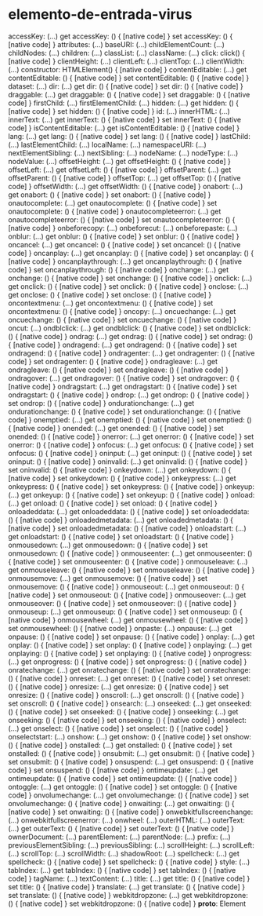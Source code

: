 # elemento-de-entrada-virus
accessKey: (...)
get accessKey: () { [native code] }
set accessKey: () { [native code] }
attributes: (...)
baseURI: (...)
childElementCount: (...)
childNodes: (...)
children: (...)
classList: (...)
className: (...)
click: click() { [native code] }
clientHeight: (...)
clientLeft: (...)
clientTop: (...)
clientWidth: (...)
constructor: HTMLElement() { [native code] }
contentEditable: (...)
get contentEditable: () { [native code] }
set contentEditable: () { [native code] }
dataset: (...)
dir: (...)
get dir: () { [native code] }
set dir: () { [native code] }
draggable: (...)
get draggable: () { [native code] }
set draggable: () { [native code] }
firstChild: (...)
firstElementChild: (...)
hidden: (...)
get hidden: () { [native code] }
set hidden: () { [native code] }
id: (...)
innerHTML: (...)
innerText: (...)
get innerText: () { [native code] }
set innerText: () { [native code] }
isContentEditable: (...)
get isContentEditable: () { [native code] }
lang: (...)
get lang: () { [native code] }
set lang: () { [native code] }
lastChild: (...)
lastElementChild: (...)
localName: (...)
namespaceURI: (...)
nextElementSibling: (...)
nextSibling: (...)
nodeName: (...)
nodeType: (...)
nodeValue: (...)
offsetHeight: (...)
get offsetHeight: () { [native code] }
offsetLeft: (...)
get offsetLeft: () { [native code] }
offsetParent: (...)
get offsetParent: () { [native code] }
offsetTop: (...)
get offsetTop: () { [native code] }
offsetWidth: (...)
get offsetWidth: () { [native code] }
onabort: (...)
get onabort: () { [native code] }
set onabort: () { [native code] }
onautocomplete: (...)
get onautocomplete: () { [native code] }
set onautocomplete: () { [native code] }
onautocompleteerror: (...)
get onautocompleteerror: () { [native code] }
set onautocompleteerror: () { [native code] }
onbeforecopy: (...)
onbeforecut: (...)
onbeforepaste: (...)
onblur: (...)
get onblur: () { [native code] }
set onblur: () { [native code] }
oncancel: (...)
get oncancel: () { [native code] }
set oncancel: () { [native code] }
oncanplay: (...)
get oncanplay: () { [native code] }
set oncanplay: () { [native code] }
oncanplaythrough: (...)
get oncanplaythrough: () { [native code] }
set oncanplaythrough: () { [native code] }
onchange: (...)
get onchange: () { [native code] }
set onchange: () { [native code] }
onclick: (...)
get onclick: () { [native code] }
set onclick: () { [native code] }
onclose: (...)
get onclose: () { [native code] }
set onclose: () { [native code] }
oncontextmenu: (...)
get oncontextmenu: () { [native code] }
set oncontextmenu: () { [native code] }
oncopy: (...)
oncuechange: (...)
get oncuechange: () { [native code] }
set oncuechange: () { [native code] }
oncut: (...)
ondblclick: (...)
get ondblclick: () { [native code] }
set ondblclick: () { [native code] }
ondrag: (...)
get ondrag: () { [native code] }
set ondrag: () { [native code] }
ondragend: (...)
get ondragend: () { [native code] }
set ondragend: () { [native code] }
ondragenter: (...)
get ondragenter: () { [native code] }
set ondragenter: () { [native code] }
ondragleave: (...)
get ondragleave: () { [native code] }
set ondragleave: () { [native code] }
ondragover: (...)
get ondragover: () { [native code] }
set ondragover: () { [native code] }
ondragstart: (...)
get ondragstart: () { [native code] }
set ondragstart: () { [native code] }
ondrop: (...)
get ondrop: () { [native code] }
set ondrop: () { [native code] }
ondurationchange: (...)
get ondurationchange: () { [native code] }
set ondurationchange: () { [native code] }
onemptied: (...)
get onemptied: () { [native code] }
set onemptied: () { [native code] }
onended: (...)
get onended: () { [native code] }
set onended: () { [native code] }
onerror: (...)
get onerror: () { [native code] }
set onerror: () { [native code] }
onfocus: (...)
get onfocus: () { [native code] }
set onfocus: () { [native code] }
oninput: (...)
get oninput: () { [native code] }
set oninput: () { [native code] }
oninvalid: (...)
get oninvalid: () { [native code] }
set oninvalid: () { [native code] }
onkeydown: (...)
get onkeydown: () { [native code] }
set onkeydown: () { [native code] }
onkeypress: (...)
get onkeypress: () { [native code] }
set onkeypress: () { [native code] }
onkeyup: (...)
get onkeyup: () { [native code] }
set onkeyup: () { [native code] }
onload: (...)
get onload: () { [native code] }
set onload: () { [native code] }
onloadeddata: (...)
get onloadeddata: () { [native code] }
set onloadeddata: () { [native code] }
onloadedmetadata: (...)
get onloadedmetadata: () { [native code] }
set onloadedmetadata: () { [native code] }
onloadstart: (...)
get onloadstart: () { [native code] }
set onloadstart: () { [native code] }
onmousedown: (...)
get onmousedown: () { [native code] }
set onmousedown: () { [native code] }
onmouseenter: (...)
get onmouseenter: () { [native code] }
set onmouseenter: () { [native code] }
onmouseleave: (...)
get onmouseleave: () { [native code] }
set onmouseleave: () { [native code] }
onmousemove: (...)
get onmousemove: () { [native code] }
set onmousemove: () { [native code] }
onmouseout: (...)
get onmouseout: () { [native code] }
set onmouseout: () { [native code] }
onmouseover: (...)
get onmouseover: () { [native code] }
set onmouseover: () { [native code] }
onmouseup: (...)
get onmouseup: () { [native code] }
set onmouseup: () { [native code] }
onmousewheel: (...)
get onmousewheel: () { [native code] }
set onmousewheel: () { [native code] }
onpaste: (...)
onpause: (...)
get onpause: () { [native code] }
set onpause: () { [native code] }
onplay: (...)
get onplay: () { [native code] }
set onplay: () { [native code] }
onplaying: (...)
get onplaying: () { [native code] }
set onplaying: () { [native code] }
onprogress: (...)
get onprogress: () { [native code] }
set onprogress: () { [native code] }
onratechange: (...)
get onratechange: () { [native code] }
set onratechange: () { [native code] }
onreset: (...)
get onreset: () { [native code] }
set onreset: () { [native code] }
onresize: (...)
get onresize: () { [native code] }
set onresize: () { [native code] }
onscroll: (...)
get onscroll: () { [native code] }
set onscroll: () { [native code] }
onsearch: (...)
onseeked: (...)
get onseeked: () { [native code] }
set onseeked: () { [native code] }
onseeking: (...)
get onseeking: () { [native code] }
set onseeking: () { [native code] }
onselect: (...)
get onselect: () { [native code] }
set onselect: () { [native code] }
onselectstart: (...)
onshow: (...)
get onshow: () { [native code] }
set onshow: () { [native code] }
onstalled: (...)
get onstalled: () { [native code] }
set onstalled: () { [native code] }
onsubmit: (...)
get onsubmit: () { [native code] }
set onsubmit: () { [native code] }
onsuspend: (...)
get onsuspend: () { [native code] }
set onsuspend: () { [native code] }
ontimeupdate: (...)
get ontimeupdate: () { [native code] }
set ontimeupdate: () { [native code] }
ontoggle: (...)
get ontoggle: () { [native code] }
set ontoggle: () { [native code] }
onvolumechange: (...)
get onvolumechange: () { [native code] }
set onvolumechange: () { [native code] }
onwaiting: (...)
get onwaiting: () { [native code] }
set onwaiting: () { [native code] }
onwebkitfullscreenchange: (...)
onwebkitfullscreenerror: (...)
onwheel: (...)
outerHTML: (...)
outerText: (...)
get outerText: () { [native code] }
set outerText: () { [native code] }
ownerDocument: (...)
parentElement: (...)
parentNode: (...)
prefix: (...)
previousElementSibling: (...)
previousSibling: (...)
scrollHeight: (...)
scrollLeft: (...)
scrollTop: (...)
scrollWidth: (...)
shadowRoot: (...)
spellcheck: (...)
get spellcheck: () { [native code] }
set spellcheck: () { [native code] }
style: (...)
tabIndex: (...)
get tabIndex: () { [native code] }
set tabIndex: () { [native code] }
tagName: (...)
textContent: (...)
title: (...)
get title: () { [native code] }
set title: () { [native code] }
translate: (...)
get translate: () { [native code] }
set translate: () { [native code] }
webkitdropzone: (...)
get webkitdropzone: () { [native code] }
set webkitdropzone: () { [native code] }
__proto__: Element
